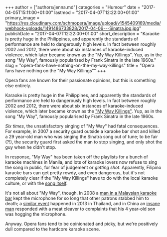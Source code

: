 +++
author = ["authors/jenna.md"]
categories = "Humour"
date = "2017-04-05T15:11:00+01:00"
lastmod = "2017-04-07T12:22:00+01:00"
primary_image = "https://res.cloudinary.com/schmopera/image/upload/v1545409169/media/webhook-uploads/1491486733828/2017-04-06---Sinatra.jpg.jpg"
publishDate = "2017-04-07T12:22:00+01:00"
short_description = "Karaoke is pretty huge in the Philippines, and apparently the standards of performance are held to dangerously high levels. In fact between roughly 2002 and 2012, there were about six instances of karaoke-induced violence, which later became known as the &quot;My Way Killings&quot;. Yup, as in the song &quot;My Way&quot;, famously popularised by Frank Sinatra in the late 1960s."
slug = "opera-fans-have-nothing-on-the-my-way-killings"
title = "Opera fans have nothing on the &quot;My Way Killings&quot;"
+++

Opera fans are known for their passionate opinions, but this is something else entirely.

Karaoke is pretty huge in the Philippines, and apparently the standards of performance are held to dangerously high levels. In fact between roughly 2002 and 2012, there were about six instances of karaoke-induced violence, which later became known as the ["My Way Killings"](https://en.wikipedia.org/wiki/My_Way_killings). Yup, as in the song "My Way", famously popularised by Frank Sinatra in the late 1960s.

*Six times*, the unsatisfactory singing of "My Way" had fatal consequences. For example, in 2007 a security guard outside a karaoke bar shot and killed a 29 year-old man who was singing the Sinatra song out of tune; to be fair (?!), the security guard first asked the man to stop singing, and only shot the guy when he didn't stop.

In response, "My Way" has been taken off the playlists for a bunch of karaoke machines in Manila, and lots of karaoke lovers now refuse to sing the song in public, for fear of judgement or *getting shot*. Apparently, Filipino karaoke bars can get pretty rowdy, and even dangerous, but it's not completely clear if the "My Way Killings" have to do with the local karaoke culture, or with the [song itself](http://www.azlyrics.com/lyrics/franksinatra/myway.html).

It's not all about "My Way", though. In 2008 a [man in a Malaysian karaoke bar](https://www.theguardian.com/world/2008/dec/05/karaoke-killing-malaysia) kept the microphone for so long that other patrons stabbed him to death; a [similar event](http://www.independent.co.uk/news/world/asia/american-tourist-stabbed-to-death-after-refusing-to-stop-singing-with-band-in-thailand-bar-8742041.html) happened in 2013 in Thailand, and in China an [insane man](http://www.telegraph.co.uk/news/worldnews/asia/china/9508353/Chinese-toddlers-karaoke-tantrum-ends-in-bloodbath.html) responded with a meat cleaver to complaints that his 4 year-old son was hogging the microphone.

Anyway. Opera fans tend to be opinionated and picky, but we're positively dull compared to the hardcore karaoke scene.
